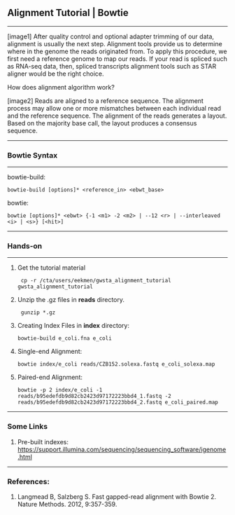 ## __Alignment Tutorial | Bowtie__

--- 

[image1]
After quality control and optional adapter trimming of our data, alignment is usually the next step. Alignment tools provide us to determine where in the genome the reads originated from. To apply this procedure, we first need a reference genome to map our reads. If your read is spliced such as RNA-seq data, then, spliced transcripts alignment tools such as STAR aligner would be the right choice. 

How does alignment algorithm work?

[image2]
Reads are aligned to a reference sequence. The alignment process may allow one or more mismatches between each individual read and the reference sequence. The alignment of the reads generates a layout. Based on the majority base call, the layout produces a consensus sequence. 
___

### __Bowtie Syntax__
___
bowtie-build:

    bowtie-build [options]* <reference_in> <ebwt_base>


bowtie:

    bowtie [options]* <ebwt> {-1 <m1> -2 <m2> | --12 <r> | --interleaved <i> | <s>} [<hit>]

___
### __Hands-on__
___

1. Get the tutorial material

        cp -r /cta/users/eekmen/gwsta_alignment_tutorial gwsta_alignment_tutorial
2. Unzip the .gz files in __reads__ directory. 

        gunzip *.gz


3. Creating Index Files in __index__ directory:

       bowtie-build e_coli.fna e_coli

4. Single-end Alignment:

       bowtie index/e_coli reads/CZB152.solexa.fastq e_coli_solexa.map

5. Paired-end Alignment:

       bowtie -p 2 index/e_coli -1 reads/b95edefdb9d82cb2423d97172223bbd4_1.fastq -2 reads/b95edefdb9d82cb2423d97172223bbd4_2.fastq e_coli_paired.map

___

### __Some Links__

1. Pre-built indexes: https://support.illumina.com/sequencing/sequencing_software/igenome.html
___
### __References:__

1. Langmead B, Salzberg S. Fast gapped-read alignment with Bowtie 2. Nature Methods. 2012, 9:357-359.

